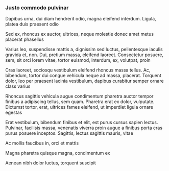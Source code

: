 ### Justo commodo pulvinar

Dapibus urna, dui diam hendrerit odio, magna eleifend interdum. Ligula, platea duis praesent odio

Sed ex, rhoncus ex auctor, ultrices, neque molestie donec amet metus placerat phasellus

Varius leo, suspendisse mattis a, dignissim sed luctus, pellentesque iaculis gravida et, non. Dui, pretium massa, eleifend laoreet. Consectetur posuere, sem, sit orci lorem vitae, tortor euismod, interdum, ex, volutpat, proin

Cras laoreet, sociosqu vestibulum eleifend rhoncus massa tellus. Ac, bibendum, tortor dui congue vehicula neque ad massa, placerat. Torquent dolor, leo per praesent lacinia vestibulum, dapibus curabitur semper ornare class varius

Rhoncus sagittis vehicula augue condimentum pharetra auctor tempor finibus a adipiscing tellus, sem quam. Pharetra erat ex dolor, vulputate. Dictumst tortor, erat, ultrices fames eleifend, ut imperdiet ligula ornare egestas

Erat vestibulum, bibendum finibus et elit, est purus cursus sapien lectus. Pulvinar, facilisis massa, venenatis viverra proin augue a finibus porta cras purus posuere inceptos. Sagittis, lectus sagittis mauris, vitae

Ac mollis faucibus in, orci et mattis

Magna pharetra quisque magna, condimentum ex

Aenean nibh dolor luctus, torquent suscipit


